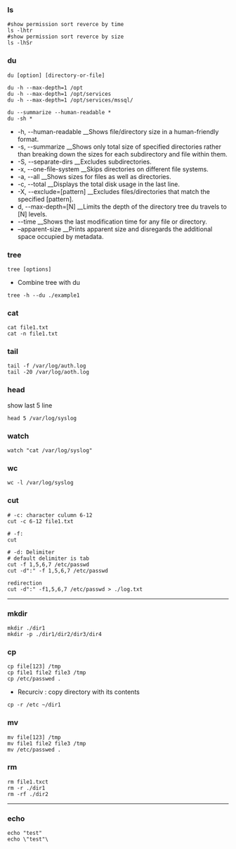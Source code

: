 
### ls 
```
#show permission sort reverce by time
ls -lhtr
#show permission sort reverce by size
ls -lhSr
```
### du
```
du [option] [directory-or-file]
```
```
du -h --max-depth=1 /opt
du -h --max-depth=1 /opt/services
du -h --max-depth=1 /opt/services/mssql/

du --summarize --human-readable *
du -sh *
```

* -h, --human-readable	  __Shows file/directory size in a human-friendly format.
* -s, --summarize	        __Shows only total size of specified directories rather than breaking down the sizes for each subdirectory and file within them.
* -S, --separate-dirs	    __Excludes subdirectories.
* -x, --one-file-system   __Skips directories on different file systems.
* -a, --all	              __Shows sizes for files as well as directories.
* -c, --total	            __Displays the total disk usage in the last line.
* -X, --exclude=[pattern]	__Excludes files/directories that match the specified [pattern].
* d, --max-depth=[N]	    __Limits the depth of the directory tree du travels to [N] levels.
* --time	                __Shows the last modification time for any file or directory.
* –apparent-size  	      __Prints apparent size and disregards the additional space occupied by metadata.

### tree
```
tree [options]
```

- Combine tree with du
```
tree -h --du ./example1
```
### cat
```
cat file1.txt
cat -n file1.txt
```

### tail
```
tail -f /var/log/auth.log
tail -20 /var/log/aoth.log
```

### head
show last 5 line
```
head 5 /var/log/syslog
```
### watch
```
watch "cat /var/log/syslog"
```
### wc
```
wc -l /var/log/syslog
```
### cut
```
# -c: character culumn 6-12
cut -c 6-12 file1.txt

# -f:
cut 

# -d: Delimiter
# default delimiter is tab
cut -f 1,5,6,7 /etc/passwd
cut -d":" -f 1,5,6,7 /etc/passwd
```
```
redirection
cut -d":" -f1,5,6,7 /etc/passwd > ./log.txt
```
--------------------------------------------------------------

### mkdir
```
mkdir ./dir1
mkdir -p ./dir1/dir2/dir3/dir4
```

### cp
```
cp file[123] /tmp
cp file1 file2 file3 /tmp
cp /etc/passwed .
```
- Recurciv : copy directory with its contents 
```
cp -r /etc ~/dir1
```

### mv
```
mv file[123] /tmp
mv file1 file2 file3 /tmp
mv /etc/passwed .
```

### rm
```
rm file1.txct
rm -r ./dir1
rm -rf ./dir2
```

------------------------------------------------------------------
### echo
```
echo "test"
echo \"test"\
```








